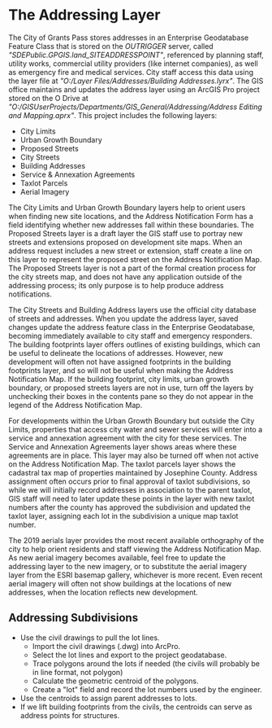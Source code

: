# The Addressing Layer

The City of Grants Pass stores addresses in an Enterprise Geodatabase Feature Class that is stored on the _OUTRIGGER_ server, called _"SDEPublic.GPGIS.land_SITEADDRESSPOINT"_, referenced by planning staff, utility works, commercial utility providers (like internet companies), as well as emergency fire and medical services. City staff access this data using the layer file at _"O:/Layer Files/Addresses/Building Addresses.lyrx"_. The GIS office maintains and updates the address layer using an ArcGIS Pro project stored on the O Drive at _"O:/GISUserProjects/Departments/GIS_General/Addressing/Address Editing and Mapping.aprx"_. This project includes the following layers:

- City Limits
- Urban Growth Boundary
- Proposed Streets
- City Streets
- Building Addresses
- Service & Annexation Agreements
- Taxlot Parcels
- Aerial Imagery

The City Limits and Urban Growth Boundary layers help to orient users when finding new site locations, and the Address Notification Form has a field identifying whether new addresses fall within these boundaries. The Proposed Streets layer is a draft layer the GIS staff use to portray new streets and extensions proposed on development site maps. When an address request includes a new street or extension, staff create a line on this layer to represent the proposed street on the Address Notification Map. The Proposed Streets layer is not a part of the formal creation process for the city streets map, and does not have any application outside of the addressing process; its only purpose is to help produce address notifications.

The City Streets and Building Address layers use the official city database of streets and addresses. When you update the address layer, saved changes update the address feature class in the Enterprise Geodatabase, becoming immediately available to city staff and emergency responders. The building footprints layer offers outlines of existing buildings, which can be useful to delineate the locations of addresses. However, new development will often not have assigned footprints in the building footprints layer, and so will not be useful when making the Address Notification Map. If the building footprint, city limits, urban growth boundary, or proposed streets layers are not in use, turn off the layers by unchecking their boxes in the contents pane so they do not appear in the legend of the Address Notification Map.

For developments within the Urban Growth Boundary but outside the City Limits, properties that access city water and sewer services will enter into a service and annexation agreement with the city for these services. The Service and Annexation Agreements layer shows areas where these agreements are in place. This layer may also be turned off when not active on the Address Notification Map. The taxlot parcels layer shows the cadastral tax map of properties maintained by Josephine County. Address assignment often occurs prior to final approval of taxlot subdivisions, so while we will initially record addresses in association to the parent taxlot, GIS staff will need to later update these points in the layer with new taxlot numbers after the county has approved the subdivision and updated the taxlot layer, assigning each lot in the subdivision a unique map taxlot number.

The 2019 aerials layer provides the most recent available orthography of the city to help orient residents and staff viewing the Address Notification Map. As new aerial imagery becomes available, feel free to update the addressing layer to the new imagery, or to substitute the aerial imagery layer from the ESRI basemap gallery, whichever is more recent. Even recent aerial imagery will often not show buildings at the locations of new addresses, when the location reflects new development.

## Addressing Subdivisions

- Use the civil drawings to pull the lot lines.
  - Import the civil drawings (.dwg) into ArcPro.
  - Select the lot lines and export to the project geodatabase.
  - Trace polygons around the lots if needed (the civils will probably be in line format, not polygon)
  - Calculate the geometric centroid of the polygons.
  - Create a "lot" field and record the lot numbers used by the engineer.
- Use the centroids to assign parent addresses to lots.
- If we lift building footprints from the civils, the centroids can serve as address points for structures.
